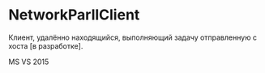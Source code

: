 # NetworkParllClient

Клиент, удалённо находящийся, выполняющий задачу отправленную с хоста \[в разработке\].

MS VS 2015
